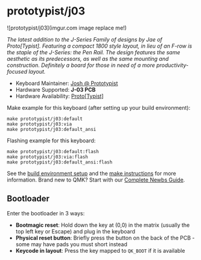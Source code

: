 # prototypist/j03

![prototypist/j03](imgur.com image replace me!)

*The latest addition to the J-Series Family of designs by Jae of Proto[Typist]. Featuring a compact 1800 style layout, in lieu of an F-row is the staple of the J-Series: the Pen Rail. The design features the same aesthetic as its predecessors, as well as the same mounting and construction. Definitely a board for those in need of a more productivity-focused layout.*

* Keyboard Maintainer: [Josh @ Prototypist](https://github.com/Anjheos)
* Hardware Supported: **J-03 PCB**
* Hardware Availability: [Proto[Typist]](https://prototypist.net)

Make example for this keyboard (after setting up your build environment):

    make prototypist/j03:default
    make prototypist/j03:via
    make prototypist/j03:default_ansi

Flashing example for this keyboard:

    make prototypist/j03:default:flash
    make prototypist/j03:via:flash
    make prototypist/j03:default_ansi:flash

See the [build environment setup](https://docs.qmk.fm/#/getting_started_build_tools) and the [make instructions](https://docs.qmk.fm/#/getting_started_make_guide) for more information. Brand new to QMK? Start with our [Complete Newbs Guide](https://docs.qmk.fm/#/newbs).

## Bootloader

Enter the bootloader in 3 ways:

* **Bootmagic reset**: Hold down the key at (0,0) in the matrix (usually the top left key or Escape) and plug in the keyboard
* **Physical reset button**: Briefly press the button on the back of the PCB - some may have pads you must short instead
* **Keycode in layout**: Press the key mapped to `QK_BOOT` if it is available
